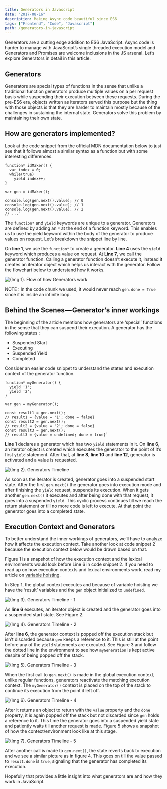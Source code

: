 ```yaml
---
title: Generators in Javascript
date: "2017-08-16"
description: Making Async code beautiful since ES6
tags: ["Frontend", "Code", "Javascript"]
path: /generators-in-javascript
---
```


Generators are a cutting edge addition to ES6 JavaScript. Async code is harder
to manage with JavaScript’s single threaded execution model and Generators and
Promises are welcome inclusions in the JS arsenal. Let’s explore Generators in
detail in this article.

## Generators

Generators are special types of functions in the sense that unlike a
traditional function generators produce multiple values on a per request basis
while suspending their execution between these requests. During the pre-ES6
era, objects written as iterators served this purpose but the thing with those
objects is that they are harder to maintain mostly because of the challenges in
sustaining the internal state. Generators solve this problem by maintaining
their own state.

## How are generators implemented?

Look at the code snippet from the official MDN documentation below to just see
that it follows almost a similar syntax as a function but with some interesting
differences.

```js{numberLines: true}
function* idMaker() {
  var index = 0;
  while(true)
    yield index++;
}

var gen = idMaker();

console.log(gen.next().value); // 0
console.log(gen.next().value); // 1
console.log(gen.next().value); // 2
// ...`
```

The  `function*` and  `yield` keywords are unique to a generator. Generators
are defined by adding an `*` at the end of a function keyword. This enables us
to use the yield keyword within the body of the generator to produce values on
request. Let’s breakdown the snippet line by line.

On **line 1**, we use the  `function*` to create a generator. **Line 4** uses
the  `yield` keyword which produces a value on request. At **Line 7**, we call
the generator function. Calling a generator function doesn’t execute it,
instead it creates an iterator object which helps us interact with the
generator. Follow the flowchart below to understand how it works.

![(Img 1). Flow of how Generators work](../images/2017-08-16-generators-in-javascript/generators_image1.png)

NOTE : In the code chunk we used, it would never reach `gen.done = True` since
it is inside an infinite loop.

## Behind the Scenes — Generator’s inner workings

The beginning of the article mentions how generators are ‘special’ functions in
the sense that they can suspend their execution.
A generator has the following states :

-   Suspended Start
-   Executing
-   Suspended Yield
-   Completed

Consider an easier code snippet to understand the states and execution context
of the generator function.

```javascript{numberLines: true}
function* myGenerator() {
  yield '1';
  yield '2';
}

var gen = myGenerator();

const result1 = gen.next();
// result1 = {value = '1'; done = false}
const result2 = gen.next();
// result2 = {value = '2'; done = false}
const result3 = gen.next();
// result3 = {value = undefined; done = true}`
```

**Line 1** declares a generator which has two  `yield` statements in it. On
**line 6**, an iterator object is created which executes the generator to the
point of it’s first  `yield` statement. After that, at **line 8**, **line 10**
and **line 12**, generator is activated and a value is requested.

![(Img 2). Generators Timeline](../images/2017-08-16-generators-in-javascript/generators_image2.png)

As soon as the iterator is created, generator goes into a suspended start state.
After the first `gen.next()` the generator goes into execution mode and after
finishing the  `yield` request, suspends its execution. When it gets another
`gen.next()` it executes and after being done with that request, it goes into a
suspended  `yield`. This cyclic process continues till we reach the return
statement or till no more code is left to execute. At that point the generator
goes into a completed state.

## Execution Context and Generators

To better understand the inner workings of generators, we’ll have to analyze
how it affects the execution context. Take another look at code snippet 2
because the execution context below would be drawn based on that.

Figure 1 is a snapshot of how the execution context and the lexical
environments would look before Line 6 in code snippet 2. If you need to read up
on how execution contexts and lexical environments work, read my article on [variable hoisting](/hoisting-in-javascript/).

In Step 1, the global context executes and because of variable hoisting we
have the ‘result’ variables and the `gen` object initialized to `undefined`.

![(Img 3). Generators Timeline - 1](../images/2017-08-16-generators-in-javascript/generators_image3.png)

As **line 6** executes, an iterator object is created and the generator goes
into a suspended start state. See Figure 2.

![(Img 4). Generators Timeline - 2](../images/2017-08-16-generators-in-javascript/generators_image4.png)

After **line 6**, the generator context is popped off the execution stack but
isn’t discarded because `gen` keeps a reference to it. This is still at the
point before any of the  `yield` statements are executed. See Figure 3 and
follow the dotted line in the environment to see how `myGeneration` is kept
active despite of being popped off the stack.

![(Img 5). Generators Timeline - 3](../images/2017-08-16-generators-in-javascript/generators_image5.png)

When the first call to `gen.next()` is made in the global execution context, unlike regular functions, generators reactivate the matching execution context. The `myGenerator()`
context is placed on the top of the stack to continue its execution from the
point it left off.

![(Img 6). Generators Timeline - 4](../images/2017-08-16-generators-in-javascript/generators_image6.png)

After it returns an object to return with the `value` property and the `done`
property, it is again popped off the stack but not discarded since `gen` holds
a reference to it. This time the generator goes into a suspended yield state
and patiently waits till another request is made. Figure 5 shows a snapshot
of how the context/environment look like at this stage.

![(Img 7). Generators Timeline - 5](../images/2017-08-16-generators-in-javascript/generators_image7.png)

After another call is made to `gen.next()`, the state reverts back to execution
and we see a similar picture as in figure 4. This goes on till the value passed
to `result.done` is `true`, signaling that the generator has completed its
execution.

Hopefully that provides a little insight into what generators are and how
they work in JavaScript.
